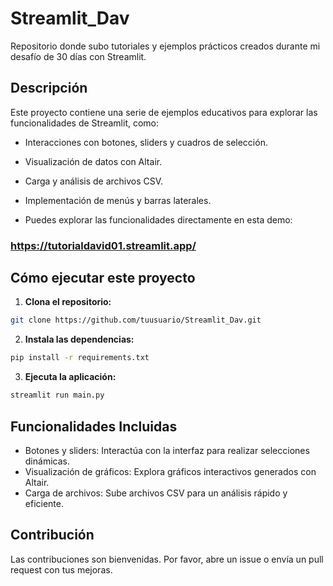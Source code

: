 # Streamlit_Dav
Repositorio donde subo tutoriales y ejemplos prácticos creados durante mi desafío de 30 días con Streamlit.

## Descripción
Este proyecto contiene una serie de ejemplos educativos para explorar las funcionalidades de Streamlit, como:

- Interacciones con botones, sliders y cuadros de selección.
- Visualización de datos con Altair.
- Carga y análisis de archivos CSV.
- Implementación de menús y barras laterales.

- Puedes explorar las funcionalidades directamente en esta demo:
### https://tutorialdavid01.streamlit.app/


## Cómo ejecutar este proyecto

1. **Clona el repositorio:**
```bash
git clone https://github.com/tuusuario/Streamlit_Dav.git
```

2. **Instala las dependencias:**
```bash
pip install -r requirements.txt
```
3. **Ejecuta la aplicación:**
```bash
streamlit run main.py
```

## Funcionalidades Incluidas

- Botones y sliders: Interactúa con la interfaz para realizar selecciones dinámicas.
- Visualización de gráficos: Explora gráficos interactivos generados con Altair.
- Carga de archivos: Sube archivos CSV para un análisis rápido y eficiente.

## Contribución
Las contribuciones son bienvenidas. 
Por favor, abre un issue o envía un pull request con tus mejoras.

